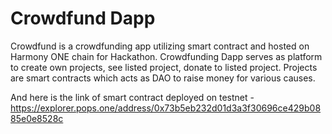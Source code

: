 # Crowdfund Dapp
Crowdfund is a crowdfunding app utilizing smart contract and hosted on Harmony ONE chain for Hackathon.
Crowdfunding Dapp serves as platform to create own projects, see listed project, donate to listed project. Projects are smart contracts which acts as DAO to raise money for various causes.

And here is the link of smart contract deployed on testnet - https://explorer.pops.one/address/0x73b5eb232d01d3a3f30696ce429b0885e0e8528c
